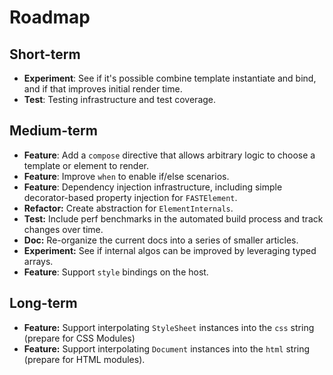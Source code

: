 # Roadmap

## Short-term

* **Experiment**: See if it's possible combine template instantiate and bind, and if that improves initial render time.
* **Test**: Testing infrastructure and test coverage.

## Medium-term

* **Feature**: Add a `compose` directive that allows arbitrary logic to choose a template or element to render.
* **Feature**: Improve `when` to enable if/else scenarios.
* **Feature**: Dependency injection infrastructure, including simple decorator-based property injection for `FASTElement`.
* **Refactor:** Create abstraction for `ElementInternals`.
* **Test:** Include perf benchmarks in the automated build process and track changes over time.
* **Doc:** Re-organize the current docs into a series of smaller articles.
* **Experiment:** See if internal algos can be improved by leveraging typed arrays.
* **Feature**: Support `style` bindings on the host.

## Long-term

* **Feature:** Support interpolating `StyleSheet` instances into the `css` string (prepare for CSS Modules)
* **Feature:** Support interpolating `Document` instances into the `html` string (prepare for HTML modules).